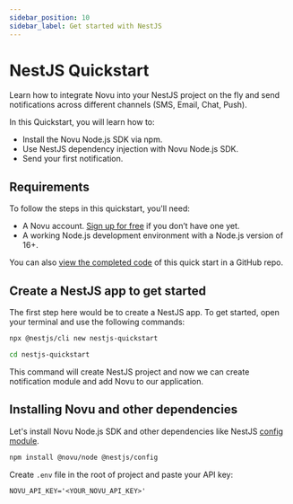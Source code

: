 ```yaml
---
sidebar_position: 10
sidebar_label: Get started with NestJS
---
```


# NestJS Quickstart

Learn how to integrate Novu into your NestJS project on the fly and send notifications across different channels (SMS, Email, Chat, Push).

In this Quickstart, you will learn how to:
- Install the Novu Node.js SDK via npm.
- Use NestJS dependency injection with Novu Node.js SDK.
- Send your first notification.

## Requirements

To follow the steps in this quickstart, you'll need:

- A Novu account. [Sign up for free](http://web.novu.co) if you don’t have one yet.
- A working Node.js development environment with a Node.js version of 16+.

You can also [view the completed code](https://github.com/novuhq/nestjs-quickstart) of this quick start in a GitHub repo.

## Create a NestJS app to get started

The first step here would be to create a NestJS app. To get started, open your terminal and use the following commands:

```sh
npx @nestjs/cli new nestjs-quickstart

cd nestjs-quickstart
```

This command will create NestJS project and now we can create notification module and add Novu to our application.

## Installing Novu and other dependencies

Let's install Novu Node.js SDK and other dependencies like NestJS [config module](https://docs.nestjs.com/techniques/configuration).

```sh
npm install @novu/node @nestjs/config
```

Create `.env` file in the root of project and paste your API key:
```env
NOVU_API_KEY='<YOUR_NOVU_API_KEY>'
```
